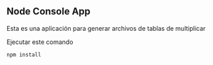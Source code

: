 ## Node Console App

Esta es una aplicación para generar archivos de tablas de multiplicar 

Ejecutar este comando

```
npm install
```
